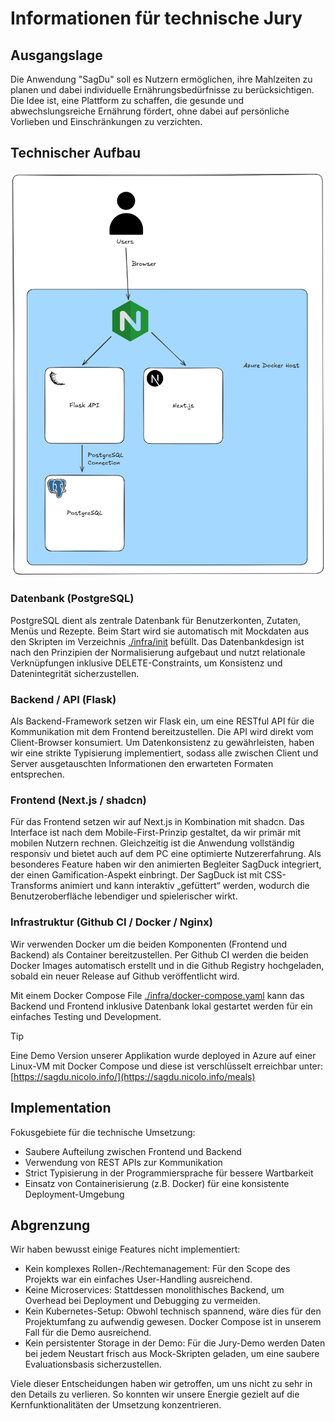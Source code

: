 # Informationen für technische Jury

## Ausgangslage

Die Anwendung "SagDu" soll es Nutzern ermöglichen, ihre Mahlzeiten zu planen und dabei individuelle Ernährungsbedürfnisse zu berücksichtigen. Die Idee ist, eine Plattform zu schaffen, die gesunde und abwechslungsreiche Ernährung fördert, ohne dabei auf persönliche Vorlieben und Einschränkungen zu verzichten.

## Technischer Aufbau

![Architektur Übersicht](assets/architecture-overview.png)

### Datenbank (PostgreSQL)

PostgreSQL dient als zentrale Datenbank für Benutzerkonten, Zutaten, Menüs und Rezepte.
Beim Start wird sie automatisch mit Mockdaten aus den Skripten im Verzeichnis [./infra/init](./infra/init) befüllt.
Das Datenbankdesign ist nach den Prinzipien der Normalisierung aufgebaut und nutzt relationale Verknüpfungen inklusive DELETE-Constraints, um Konsistenz und Datenintegrität sicherzustellen.

### Backend / API (Flask)

Als Backend-Framework setzen wir Flask ein, um eine RESTful API für die Kommunikation mit dem Frontend bereitzustellen.
Die API wird direkt vom Client-Browser konsumiert. Um Datenkonsistenz zu gewährleisten, haben wir eine strikte Typisierung implementiert, sodass alle zwischen Client und Server ausgetauschten Informationen den erwarteten Formaten entsprechen.

### Frontend (Next.js / shadcn)

Für das Frontend setzen wir auf Next.js in Kombination mit shadcn.
Das Interface ist nach dem Mobile-First-Prinzip gestaltet, da wir primär mit mobilen Nutzern rechnen.
Gleichzeitig ist die Anwendung vollständig responsiv und bietet auch auf dem PC eine optimierte Nutzererfahrung.
Als besonderes Feature haben wir den animierten Begleiter SagDuck integriert, der einen Gamification-Aspekt einbringt.
Der SagDuck ist mit CSS-Transforms animiert und kann interaktiv „gefüttert“ werden, wodurch die Benutzeroberfläche lebendiger und spielerischer wirkt.


### Infrastruktur (Github CI / Docker / Nginx)

Wir verwenden Docker um die beiden Komponenten (Frontend und Backend) als Container bereitzustellen. Per Github CI werden die beiden Docker Images automatisch erstellt und in die Github Registry hochgeladen, sobald ein neuer Release auf Github veröffentlicht wird.

Mit einem Docker Compose File [./infra/docker-compose.yaml](./infra/docker-compose.yaml) kann das Backend und Frontend inklusive Datenbank lokal gestartet werden für ein einfaches Testing und Development.

> [!TIP]
> Eine Demo Version unserer Applikation wurde deployed in Azure auf einer Linux-VM mit Docker Compose und diese ist verschlüsselt erreichbar unter: [https://sagdu.nicolo.info/](https://sagdu.nicolo.info/meals)

## Implementation

Fokusgebiete für die technische Umsetzung:
- Saubere Aufteilung zwischen Frontend und Backend
- Verwendung von REST APIs zur Kommunikation
- Strict Typisierung in der Programmiersprache für bessere Wartbarkeit
- Einsatz von Containerisierung (z.B. Docker) für eine konsistente Deployment-Umgebung

## Abgrenzung

Wir haben bewusst einige Features nicht implementiert:
- Kein komplexes Rollen-/Rechtemanagement: Für den Scope des Projekts war ein einfaches User-Handling ausreichend.
- Keine Microservices: Stattdessen monolithisches Backend, um Overhead bei Deployment und Debugging zu vermeiden.
- Kein Kubernetes-Setup: Obwohl technisch spannend, wäre dies für den Projektumfang zu aufwendig gewesen. Docker Compose ist in unserem Fall für die Demo ausreichend.
- Kein persistenter Storage in der Demo: Für die Jury-Demo werden Daten bei jedem Neustart frisch aus Mock-Skripten geladen, um eine saubere Evaluationsbasis sicherzustellen.

Viele dieser Entscheidungen haben wir getroffen, um uns nicht zu sehr in den Details zu verlieren. So konnten wir unsere Energie gezielt auf die Kernfunktionalitäten der Umsetzung konzentrieren.
